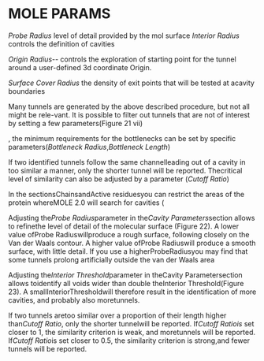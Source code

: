 # MOLE PARAMS

*Probe Radius* level of detail provided by the mol surface
*Interior Radius* controls the definition of cavities

*Origin Radius*-- controls the exploration of starting point for the tunnel around a user-defined 3d coordinate Origin.


*Surface Cover Radius* the density of exit points that will be tested at acavity boundaries


Many tunnels are generated by the above described procedure, but not all might be rele-vant.  It is possible to filter out tunnels that are not of interest by setting a few parameters(Figure 21 vii)

, the minimum requirements for the bottlenecks can be set by specific parameters(*Bottleneck Radius*,*Bottleneck Length*)


If two identified tunnels follow the same channelleading out of a cavity in too similar a manner, only the shorter tunnel will be reported. Thecritical level of similarity can also be adjusted by a parameter (*Cutoff Ratio*)


In the sectionsChainsandActive residuesyou can restrict the areas of the protein whereMOLE 2.0 will search for cavities (


Adjusting the*Probe Radius*parameter in the*Cavity Parameters*section allows to refinethe level of detail of the molecular surface (Figure 22). A lower value ofProbe Radiuswillproduce a rough surface, following closely on the Van der Waals contour.  A higher value ofProbe Radiuswill produce a smooth surface, with little detail. If you use a higherProbeRadiusyou may find that some tunnels prolong artificially outside the van der Waals area


Adjusting the*Interior Threshold*parameter in theCavity Parametersection allows toidentify all voids wider than double theInterior Threshold(Figure 23). A smallInteriorThresholdwill therefore result in the identification of more cavities, and probably also moretunnels.



If two tunnels aretoo similar over a proportion of their length higher than*Cutoff Ratio*, only the shorter tunnelwill be reported. If*Cutoff Ratiois* set closer to 1, the similarity criterion is weak, and moretunnels will be reported. If*Cutoff Ratio*is set closer to 0.5, the similarity criterion is strong,and fewer tunnels will be reported.

